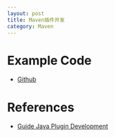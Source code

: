 ```yaml
---
layout: post
title: Maven插件开发
category: Maven
---
```



# Example Code
- [Github](https://github.com/marsishandsome/playground/tree/master/maven-plugin-101)


# References
- [Guide Java Plugin Development](http://maven.apache.org/guides/plugin/guide-java-plugin-development.html)
